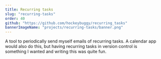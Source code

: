 ```yaml
---
title: Recurring tasks
slug: "recurring-tasks"
order: 40
github: "https://github.com/hockeybuggy/recurring_tasks"
bannerImageName: "projects/recurring-tasks/banner.png"
---
```


A tool to periodically send myself emails of recurring tasks. A calendar app
would also do this, but having recurring tasks in version control is something
I wanted and writing this was quite fun.

<!-- end -->

